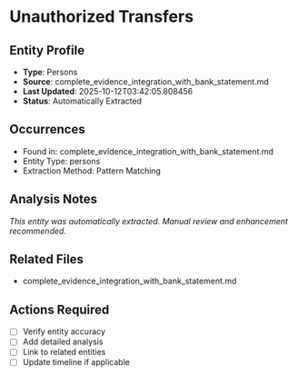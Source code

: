 # Unauthorized Transfers

## Entity Profile
- **Type**: Persons
- **Source**: complete_evidence_integration_with_bank_statement.md
- **Last Updated**: 2025-10-12T03:42:05.808456
- **Status**: Automatically Extracted

## Occurrences
- Found in: complete_evidence_integration_with_bank_statement.md
- Entity Type: persons
- Extraction Method: Pattern Matching

## Analysis Notes
*This entity was automatically extracted. Manual review and enhancement recommended.*

## Related Files
- complete_evidence_integration_with_bank_statement.md

## Actions Required
- [ ] Verify entity accuracy
- [ ] Add detailed analysis
- [ ] Link to related entities
- [ ] Update timeline if applicable
